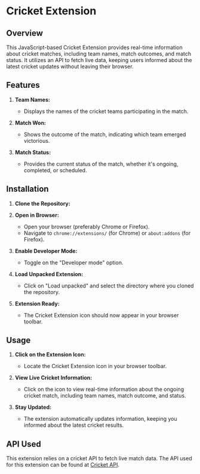 # Cricket Extension 

## Overview

This JavaScript-based Cricket Extension provides real-time information about cricket matches, including team names, match outcomes, and match status. It utilizes an API to fetch live data, keeping users informed about the latest cricket updates without leaving their browser.

## Features

1. **Team Names:**
   - Displays the names of the cricket teams participating in the match.

2. **Match Won:**
   - Shows the outcome of the match, indicating which team emerged victorious.

3. **Match Status:**
   - Provides the current status of the match, whether it's ongoing, completed, or scheduled.

## Installation

1. **Clone the Repository:**

2. **Open in Browser:**
   - Open your browser (preferably Chrome or Firefox).
   - Navigate to `chrome://extensions/` (for Chrome) or `about:addons` (for Firefox).

3. **Enable Developer Mode:**
   - Toggle on the "Developer mode" option.

4. **Load Unpacked Extension:**
   - Click on "Load unpacked" and select the directory where you cloned the repository.

5. **Extension Ready:**
   - The Cricket Extension icon should now appear in your browser toolbar.

## Usage

1. **Click on the Extension Icon:**
   - Locate the Cricket Extension icon in your browser toolbar.

2. **View Live Cricket Information:**
   - Click on the icon to view real-time information about the ongoing cricket match, including team names, match outcome, and status.

3. **Stay Updated:**
   - The extension automatically updates information, keeping you informed about the latest cricket results.

## API Used

This extension relies on a cricket API to fetch live match data. The API used for this extension can be found at [Cricket API](https://cricketdata.org/).

